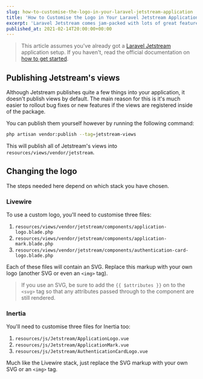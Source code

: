 ```yaml
---
slug: how-to-customise-the-logo-in-your-laravel-jetstream-application
title: 'How to Customise the Logo in Your Laravel Jetstream Application'
excerpt: 'Laravel Jetstream comes jam-packed with lots of great features but some people struggle to change the logo in their application. Let me show you how it can be done in 2 simple steps.'
published_at: 2021-02-14T20:00:00+00:00
---
```

> This article assumes you've already got a [Laravel Jetstream](https://jetstream.laravel.com/) application setup. If you haven't, read the official documentation on [how to get started](https://jetstream.laravel.com/2.x/installation.html).

## Publishing Jetstream's views

Although Jetstream publishes quite a few things into your application, it doesn't publish views by default. The main reason for this is it's much easier to rollout bug fixes or new features if the views are registered inside of the package.

You can publish them yourself however by running the following command:

```bash
php artisan vendor:publish --tag=jetstream-views
```

This will publish all of Jetstream's views into `resources/views/vendor/jetstream`.

## Changing the logo

The steps needed here depend on which stack you have chosen.

### Livewire

To use a custom logo, you'll need to customise three files:

1. `resources/views/vendor/jetstream/components/application-logo.blade.php`
2. `resources/views/vendor/jetstream/components/application-mark.blade.php`
3. `resources/views/vendor/jetstream/components/authentication-card-logo.blade.php`

Each of these files will contain an SVG. Replace this markup with your own logo (another SVG or even an `<img>` tag).

> If you use an SVG, be sure to add the `{{ $attributes }}` on to the `<svg>` tag so that any attributes passed through to the component are still rendered.

### Inertia

You'll need to customise three files for Inertia too:

1. `resources/js/Jetstream/ApplicationLogo.vue`
2. `resources/js/Jetstream/ApplicationMark.vue`
3. `resources/js/Jetstream/AuthenticationCardLogo.vue`

Much like the Livewire stack, just replace the SVG markup with your own SVG or an `<img>` tag.